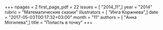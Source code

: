 +++
npages = 2
first_page_pdf = 22
issues = [ "2014_11",]
year = "2014"
rubric = "Математические сказки"
illustrators = [ "Инга Коржнева",]
date = "2017-05-03T00:17:32+03:00"
month = "11"
authors = [ "Анна Могилева",]
title = "Попасть в точку"
+++
